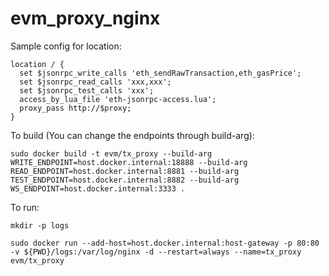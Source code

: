 # evm_proxy_nginx

Sample config for location:
```
location / {
  set $jsonrpc_write_calls 'eth_sendRawTransaction,eth_gasPrice';
  set $jsonrpc_read_calls 'xxx,xxx';
  set $jsonrpc_test_calls 'xxx';
  access_by_lua_file 'eth-jsonrpc-access.lua';
  proxy_pass http://$proxy;
}
```

To build (You can change the endpoints through build-arg):
```
sudo docker build -t evm/tx_proxy --build-arg WRITE_ENDPOINT=host.docker.internal:18888 --build-arg READ_ENDPOINT=host.docker.internal:8881 --build-arg TEST_ENDPOINT=host.docker.internal:8882 --build-arg WS_ENDPOINT=host.docker.internal:3333 .
```

To run:
```
mkdir -p logs

sudo docker run --add-host=host.docker.internal:host-gateway -p 80:80 -v ${PWD}/logs:/var/log/nginx -d --restart=always --name=tx_proxy evm/tx_proxy

```

